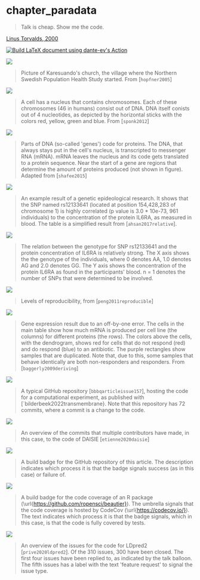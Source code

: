 # chapter_paradata

> Talk is cheap. Show me the code.

[Linus Torvalds, 2000](https://lkml.org/lkml/2000/8/25/132)

[![Build LaTeX document using dante-ev's Action](https://github.com/richelbilderbeek/chapter_paradata/actions/workflows/build_latex_dante_ev.yaml/badge.svg)](https://github.com/richelbilderbeek/chapter_paradata/actions/workflows/build_latex_dante_ev.yaml)

![](Karesuando_church.jpg)

> Picture of Karesuando's church,
> the village where the Northern Swedish Population
> Health Study started.
> From [`hopfner2005`]

![](1189px-Eukaryote_DNA-en.png)

> A cell has a nucleus that contains chromosomes. 
> Each of these chromosomes (46 in humans) consist out of DNA. 
> DNA itself conists out of 4 nucleotides, 
> as depicted by the horizontal sticks 
> with the colors red, yellow, green and blue.
> From [`sponk2012`]

![](DNA_to_protein.png)

> Parts of DNA (so-called 'genes') code for proteins. 
> The DNA, that always stays put in the cell's nucleus, 
> is transcripted to messenger RNA (mRNA).
> mRNA leaves the nucleus and its code gets translated to 
> a protein sequence.
> Near the start of a gene are regions that determine the amount
> of proteins produced (not shown in figure).
> Adapted from [`shafee2015`]

![](ahsan2017relative_table_2_sub.png)

> An example result of a genetic epideological research.
> It shows that the SNP named rs12133641 (located at position 154,428,283
> of chromosome 1) is highly correlated (p value is 3.0 * 10e-73, 
> 961 individuals) to the concentration of the protein IL6RA, as measured
> in blood. The table is a simplified result from [`ahsan2017relative`].

![](ahsan2017relative_s6.png)

> The relation between the genotype for SNP rs12133641 
> and the protein concentration of IL6RA is relatively strong.
> The X axis shows the the genotype of the individuals,
> where 0 denotes AA, 1.0 denotes AG and 2.0 denotes GG.
> The Y axis shows the concentration of the protein IL6RA 
> as found in the participants' blood. n = 1 denotes the number
> of SNPs that were determined to be involved.

![](peng2011reproducible_fig_1.png)

> Levels of reproducibility, from [`peng2011reproducible`]

![](baggerly2009deriving_fig_1a.png)

> Gene expression result due to an off-by-one error.
> The cells in the main table show how much mRNA is produced per cell 
> line (the columns) for different proteins (the rows).
> The colors above the cells, with the dendrogram, shows
> red for cells that do not respond (red) and do respond (blue) to an 
> antibiotic.
> The purple rectangles show samples that are duplicated.
> Note that, due to this, some
> samples that behave identically are both non-responders and responders.
> From [`baggerly2009deriving`]

![](bbbq_article_issue_157.png)

> A typical GitHub repository [`bbbqarticleissue157`], 
> hosting the code for a
> computational experiment, 
> as published with [`bilderbeek2022transmembrane}.
> Note that this repository has 72 commits, where a commit is a change
> to the code.

![](daisie_contributors.png)

> An overview of the commits that multiple contributors have
> made, in this case, to the code of DAISIE [`etienne2020daisie`]

![](build_badge.png)

> A build badge for the GitHub repository of this article.
> The description indicates which process it is that the badge
> signals success (as in this case) or failure of. 

![](badge_codecov.png)

> A build badge for the code coverage of an R 
> package (\url{https://github.com/ropensci/beautier}).
> The umbrella signals that the code coverage is hosted by
> CodeCov (\url{https://codecov.io/}). 
> The text indicates which process it is that the badge
> signals, which in this case, is that the code is fully covered
> by tests.

![](issue_ldpred2.png)
 
> An overview of the issues for the code for
> LDpred2 [`prive2020ldpred2`]. Of the 310 issues, 300 have been closed.
> The first four issues have been replied to, as indicated by the
> talk balloon. The fifth issues has a label with the text 'feature request'
> to signal the issue type.
